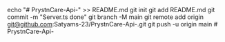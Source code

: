 echo "# PrystnCare-Api-" >> README.md
git init
git add README.md
git commit -m "Server.ts done"
git branch -M main
git remote add origin git@github.com:Satyams-23/PrystnCare-Api-.git
git push -u origin main
#   P r y s t n C a r e - A p i -  
 